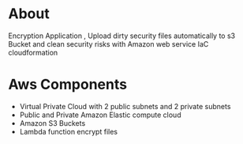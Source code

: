  # About
 
Encryption Application , Upload dirty security files automatically to s3 Bucket and clean security risks with Amazon web service IaC cloudformation

# Aws Components 

- Virtual Private Cloud with 2 public subnets and 2 private subnets
-	Public and Private Amazon Elastic compute cloud
- Amazon S3 Buckets
- Lambda function encrypt files    
